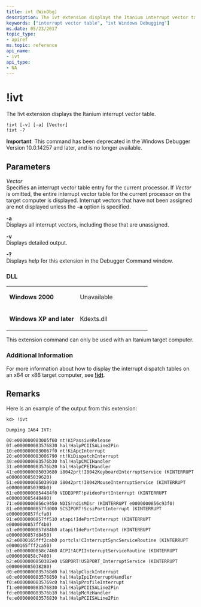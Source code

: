 ```yaml
---
title: ivt (WinDbg)
description: The ivt extension displays the Itanium interrupt vector table.
keywords: ["interrupt vector table", "ivt Windows Debugging"]
ms.date: 05/23/2017
topic_type:
- apiref
ms.topic: reference
api_name:
- ivt
api_type:
- NA
---
```


# !ivt


The !ivt extension displays the Itanium interrupt vector table.

```dbgcmd
!ivt [-v] [-a] [Vector] 
!ivt -? 
```

**Important**  This command has been deprecated in the Windows Debugger Version 10.0.14257 and later, and is no longer available.

 

## <span id="Parameters"></span><span id="parameters"></span><span id="PARAMETERS"></span>Parameters


<span id="_______Vector______"></span><span id="_______vector______"></span><span id="_______VECTOR______"></span> *Vector*   
Specifies an interrupt vector table entry for the current processor. If *Vector* is omitted, the entire interrupt vector table for the current processor on the target computer is displayed. Interrupt vectors that have not been assigned are not displayed unless the **-a** option is specified.

<span id="_______-a______"></span><span id="_______-A______"></span> **-a**   
Displays all interrupt vectors, including those that are unassigned.

<span id="_______-v______"></span><span id="_______-V______"></span> **-v**   
Displays detailed output.

<span id="_______-_______"></span> **-?**   
Displays help for this extension in the Debugger Command window.

### <span id="DLL"></span><span id="dll"></span>DLL

<table>
<colgroup>
<col width="50%" />
<col width="50%" />
</colgroup>
<tbody>
<tr class="odd">
<td align="left"><p><strong>Windows 2000</strong></p></td>
<td align="left"><p>Unavailable</p></td>
</tr>
<tr class="even">
<td align="left"><p><strong>Windows XP and later</strong></p></td>
<td align="left"><p>Kdexts.dll</p></td>
</tr>
</tbody>
</table>

 

This extension command can only be used with an Itanium target computer.

### Additional Information

For more information about how to display the interrupt dispatch tables on an x64 or x86 target computer, see [**!idt**](-idt.md).

## Remarks

Here is an example of the output from this extension:

```dbgcmd
kd> !ivt

Dumping IA64 IVT:

00:e000000083005f60 nt!KiPassiveRelease
0f:e000000083576830 hal!HalpPCIISALine2Pin
10:e0000000830067f0 nt!KiApcInterrupt
20:e000000083006790 nt!KiDispatchInterrupt
30:e000000083576b30 hal!HalpCMCIHandler
31:e000000083576b20 hal!HalpCPEIHandler
41:e000000085039680 i8042prt!I8042KeyboardInterruptService (KINTERRUPT e000000085039620)
51:e000000085039910 i8042prt!I8042MouseInterruptService (KINTERRUPT e0000000850398b0)
61:e0000000854484f0 VIDEOPRT!pVideoPortInterrupt (KINTERRUPT e000000085448490)
71:e0000000856c9450 NDIS!ndisMIsr (KINTERRUPT e0000000856c93f0)
81:e0000000857fd000 SCSIPORT!ScsiPortInterrupt (KINTERRUPT e0000000857fcfa0)
91:e0000000857ff510 atapi!IdePortInterrupt (KINTERRUPT e0000000857ff4b0)
a1:e0000000857d84b0 atapi!IdePortInterrupt (KINTERRUPT e0000000857d8450)
a2:e0000165fff2cab0 portcls!CInterruptSyncServiceRoutine (KINTERRUPT e0000165fff2ca50)
b1:e0000000858c7460 ACPI!ACPIInterruptServiceRoutine (KINTERRUPT e0000000858c7400)
b2:e0000000850382e0 USBPORT!USBPORT_InterruptService (KINTERRUPT e000000085038280)
d0:e0000000835768d0 hal!HalpClockInterrupt
e0:e000000083576850 hal!HalpIpiInterruptHandler
f0:e0000000835769c0 hal!HalpProfileInterrupt
f1:e000000083576830 hal!HalpPCIISALine2Pin
fd:e000000083576b10 hal!HalpMcRzHandler
fe:e000000083576830 hal!HalpPCIISALine2Pin
```

 

 





